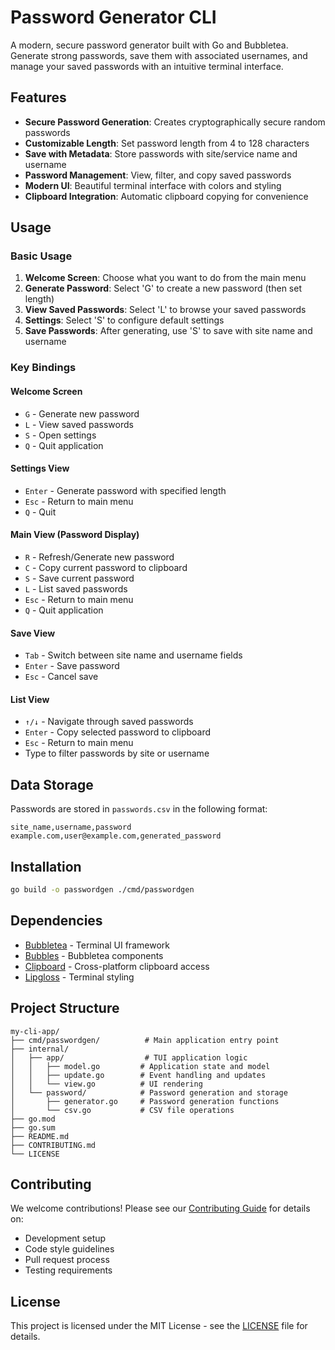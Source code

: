 # Password Generator CLI

A modern, secure password generator built with Go and Bubbletea. Generate strong passwords, save them with associated usernames, and manage your saved passwords with an intuitive terminal interface.

## Features

- **Secure Password Generation**: Creates cryptographically secure random passwords
- **Customizable Length**: Set password length from 4 to 128 characters
- **Save with Metadata**: Store passwords with site/service name and username
- **Password Management**: View, filter, and copy saved passwords
- **Modern UI**: Beautiful terminal interface with colors and styling
- **Clipboard Integration**: Automatic clipboard copying for convenience

## Usage

### Basic Usage

1. **Welcome Screen**: Choose what you want to do from the main menu
2. **Generate Password**: Select 'G' to create a new password (then set length)
3. **View Saved Passwords**: Select 'L' to browse your saved passwords
4. **Settings**: Select 'S' to configure default settings
5. **Save Passwords**: After generating, use 'S' to save with site name and username

### Key Bindings

#### Welcome Screen
- `G` - Generate new password
- `L` - View saved passwords
- `S` - Open settings
- `Q` - Quit application

#### Settings View
- `Enter` - Generate password with specified length
- `Esc` - Return to main menu
- `Q` - Quit

#### Main View (Password Display)
- `R` - Refresh/Generate new password
- `C` - Copy current password to clipboard
- `S` - Save current password
- `L` - List saved passwords
- `Esc` - Return to main menu
- `Q` - Quit application

#### Save View
- `Tab` - Switch between site name and username fields
- `Enter` - Save password
- `Esc` - Cancel save

#### List View
- `↑/↓` - Navigate through saved passwords
- `Enter` - Copy selected password to clipboard
- `Esc` - Return to main menu
- Type to filter passwords by site or username

## Data Storage

Passwords are stored in `passwords.csv` in the following format:
```
site_name,username,password
example.com,user@example.com,generated_password
```

## Installation

```bash
go build -o passwordgen ./cmd/passwordgen
```

## Dependencies

- [Bubbletea](https://github.com/charmbracelet/bubbletea) - Terminal UI framework
- [Bubbles](https://github.com/charmbracelet/bubbles) - Bubbletea components
- [Clipboard](https://github.com/atotto/clipboard) - Cross-platform clipboard access
- [Lipgloss](https://github.com/charmbracelet/lipgloss) - Terminal styling

## Project Structure

```
my-cli-app/
├── cmd/passwordgen/          # Main application entry point
├── internal/
│   ├── app/                  # TUI application logic
│   │   ├── model.go         # Application state and model
│   │   ├── update.go        # Event handling and updates
│   │   └── view.go          # UI rendering
│   └── password/            # Password generation and storage
│       ├── generator.go     # Password generation functions
│       └── csv.go           # CSV file operations
├── go.mod
├── go.sum
├── README.md
├── CONTRIBUTING.md
└── LICENSE
```

## Contributing

We welcome contributions! Please see our [Contributing Guide](CONTRIBUTING.md) for details on:

- Development setup
- Code style guidelines
- Pull request process
- Testing requirements

## License

This project is licensed under the MIT License - see the [LICENSE](LICENSE) file for details.
